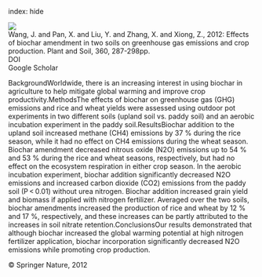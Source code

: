 index: hide

<div class="Citation">
    <div class="Citation-thumb CitationThumb-linked"  data-href="https://doi.org/10.1007/s11104-012-1250-3">
      <img src="https://static.claimspace.cloud/climate-study-static/refs/thumbs/6/Wang_et_al_2012b-thumb.png" />
    </div>

  <div class="Citation-body">
    <div class="Citation-text">Wang, J. and Pan, X. and Liu, Y. and Zhang, X. and Xiong, Z., 2012: Effects of biochar amendment in two soils on greenhouse gas emissions and crop production. <span class="Article-journal">Plant and Soil, </span><span class="Article-volume">360, </span>287-298pp.</div>
    <div class="Citation-links">
      <div class="CitationLink" data-href="https://doi.org/10.1007/s11104-012-1250-3">
        <div class="CitationLink-icon CitationLink-Doi"></div>
        <div class="CitationLink-text">DOI</div>
      </div>
      <div class="CitationLink" data-href="https://scholar.google.com/scholar?q=10.1007/s11104-012-1250-3">
        <div class="CitationLink-icon CitationLink-Scholar"></div>
        <div class="CitationLink-text">Google Scholar</div>
      </div>
    </div>
  </div>
</div>

BackgroundWorldwide, there is an increasing interest in using biochar in agriculture to help mitigate global warming and improve crop productivity.MethodsThe effects of biochar on greenhouse gas (GHG) emissions and rice and wheat yields were assessed using outdoor pot experiments in two different soils (upland soil vs. paddy soil) and an aerobic incubation experiment in the paddy soil.ResultsBiochar addition to the upland soil increased methane (CH4) emissions by 37 % during the rice season, while it had no effect on CH4 emissions during the wheat season. Biochar amendment decreased nitrous oxide (N2O) emissions up to 54 % and 53 % during the rice and wheat seasons, respectively, but had no effect on the ecosystem respiration in either crop season. In the aerobic incubation experiment, biochar addition significantly decreased N2O emissions and increased carbon dioxide (CO2) emissions from the paddy soil (P < 0.01) without urea nitrogen. Biochar addition increased grain yield and biomass if applied with nitrogen fertilizer. Averaged over the two soils, biochar amendments increased the production of rice and wheat by 12 % and 17 %, respectively, and these increases can be partly attributed to the increases in soil nitrate retention.ConclusionsOur results demonstrated that although biochar increased the global warming potential at high nitrogen fertilizer application, biochar incorporation significantly decreased N2O emissions while promoting crop production.

<div class="Citation-copy">
&copy; Springer Nature, 2012
</div>